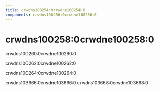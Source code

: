 ```yaml
---
title: crwdns100254:0crwdne100254:0
components: crwdns100256:0crwdne100256:0
---
```


# crwdns100258:0crwdne100258:0

<p class="description">crwdns100260:0crwdne100260:0</p>

crwdns100262:0crwdne100262:0

crwdns100264:0crwdne100264:0

crwdns103666:0crwdne103666:0 crwdns103668:0crwdne103668:0